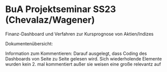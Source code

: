 # BuA Projektseminar SS23 (Chevalaz/Wagener)
Finanz-Dashboard und Verfahren zur Kursprognose von Aktien/Indizes

Dokumentenübersicht:

Information zum Kommentieren: Darauf ausgelegt, dass Coding des Dashboards von Seite zu Seite gelesen wird. Sich wiederholende Elemente wurden kein 2. mal kommentiert außer sie weisen eine große relevantz auf
